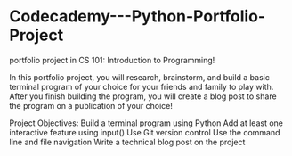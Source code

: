 # Codecademy---Python-Portfolio-Project
portfolio project in CS 101: Introduction to Programming!

In this portfolio project, you will research, brainstorm, and build a basic terminal program of your choice for your friends and family to play with. After you finish building the program, you will create a blog post to share the program on a publication of your choice!

Project Objectives:
Build a terminal program using Python
Add at least one interactive feature using input()
Use Git version control
Use the command line and file navigation
Write a technical blog post on the project
